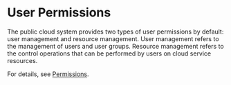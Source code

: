 # User Permissions<a name="EN-US_TOPIC_0071078294"></a>

The public cloud system provides two types of user permissions by default: user management and resource management. User management refers to the management of users and user groups. Resource management refers to the control operations that can be performed by users on cloud service resources.

For details, see  [Permissions](https://docs.otc.t-systems.com/en-us/permissions/index.html).

